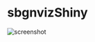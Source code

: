 # sbgnvizShiny

![screenshot](https://raw.githubusercontent.com/cannin/sbgnvizShiny/master/inst/sbgnvizShiny_screenshot.png)
